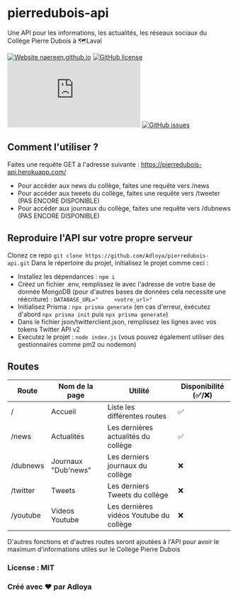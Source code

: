 # pierredubois-api
Une API pour les informations, les actualités, les réseaux sociaux du Collège Pierre Dubois à 🗺Laval

[![Website naereen.github.io](https://img.shields.io/website-up-down-green-red/https/naereen.github.io.svg)]([https://naereen.github.io/](https://pierredubois-api.herokuapp.com))
[![GitHub license](https://img.shields.io/github/license/Naereen/StrapDown.js.svg)](https://github.com/Adloya/pierredubois-api/blob/main/LICENSE)
[![GitHub latest commit](https://badgen.net/github/last-commit/Naereen/Strapdown.js)](https://GitHub.com/Adloya/pierredubois-api/commit/)
[![GitHub issues](https://img.shields.io/github/issues/Naereen/StrapDown.js.svg)](https://GitHub.com/Adloya/pierredubois-api/issues/)



## Comment l'utiliser ?
Faites une requête GET à l'adresse suivante : https://pierredubois-api.herokuapp.com/
  - Pour accéder aux news du collège, faites une requête vers /news
  - Pour accéder aux tweets du collège, faites une requête vers /tweeter (PAS ENCORE DISPONIBLE)
  - Pour accéder aux journaux du collège, faites une requête vers /dubnews (PAS ENCORE DISPONIBLE)
  
## Reproduire l'API sur votre propre serveur
Clonez ce repo `git clone https://github.com/Adloya/pierredubois-api.git`
Dans le répertoire du projet, initialisez le projet comme ceci :

  - Installez les dépendances : `npm i`
  - Créez un fichier .env, remplissez le avec l'adresse de votre base de donnée MongoDB (pour d'autres bases de données cela necessite une réécriture) : `DATABASE_URL="     <votre_url>"`
  - Initialisez Prisma : `npx prisma generate` (en cas d'erreur, éxécutez d'abord `npx prisma init` puis `npx prisma generate`)
  - Dans le fichier json/twitterclient.json, remplissez les lignes avec vos tokens Twitter API v2
  - Executez le projet : ``node index.js`` (vous pouvez également utiliser des gestionnaires comme pm2 ou nodemon)

## Routes
|Route| Nom de la page | Utilité | Disponibilité (✅/❌)
|--|--|--|--|
| / | Accueil | Liste les différentes routes | ✅
| /news | Actualités | Les dernières actualités du collège | ✅
| /dubnews | Journaux "Dub'news" | Les derniers journaux du collège | ❌
| /twitter | Tweets | Les derniers Tweets du collège | ❌
| /youtube | Videos Youtube | Les dernières vidéos Youtube du collège | ❌

D'autres fonctions et d'autres routes seront ajoutées à l'API pour avoir le maximum d'informations utiles sur le Collège Pierre Dubois


### License : MIT
### Créé avec ❤ par Adloya
